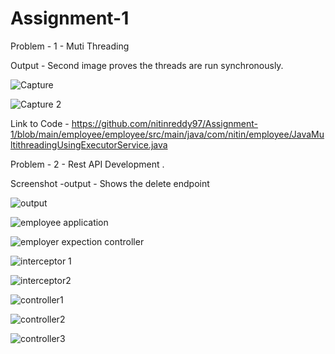 # Assignment-1

Problem - 1 - Muti Threading 

Output - Second image proves the threads are run synchronously.  

![Capture](https://user-images.githubusercontent.com/115806128/195882800-800b01ef-8f55-486e-a3a0-bde982527e41.PNG)

![Capture 2](https://user-images.githubusercontent.com/115806128/195882676-ff05ce3a-7f42-41ab-a032-af95ce6e3f66.PNG)


Link to Code - https://github.com/nitinreddy97/Assignment-1/blob/main/employee/employee/src/main/java/com/nitin/employee/JavaMultithreadingUsingExecutorService.java



Problem - 2 - Rest API Development .

Screenshot -output - Shows the delete endpoint 

![output](https://user-images.githubusercontent.com/115806128/195886474-86d8aa0f-dafe-4666-b26f-cd440cf562f6.PNG)


![employee application](https://user-images.githubusercontent.com/115806128/195887098-205768ed-a067-4c6a-9893-0d3431b4e519.PNG)

![employer expection controller](https://user-images.githubusercontent.com/115806128/195887163-f01efe25-e096-4d23-8f81-8154b0557c49.PNG)

![interceptor 1](https://user-images.githubusercontent.com/115806128/195887044-dc0d6d00-f38a-4c77-a6ca-cbb629b33a9e.PNG)

![interceptor2](https://user-images.githubusercontent.com/115806128/195887217-f92469e3-d72c-4320-91ec-ca854f155545.PNG)

![controller1](https://user-images.githubusercontent.com/115806128/195888838-b70c3ee7-3c57-44fb-8c92-19b5afad9426.PNG)

![controller2](https://user-images.githubusercontent.com/115806128/195888878-3781f8ef-5310-4350-8861-4e8ba38c626c.PNG)

![controller3](https://user-images.githubusercontent.com/115806128/195888909-4e035d6f-e73e-411d-8e17-520a4b9bcea0.PNG)


